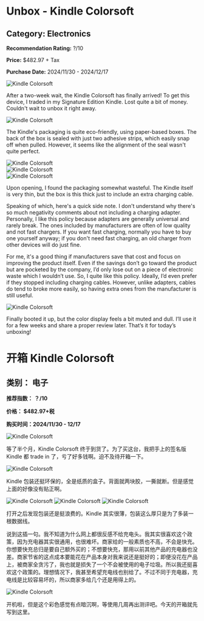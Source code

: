 # Unbox - Kindle Colorsoft

## Category: Electronics

**Recommendation Rating:** ?/10

**Price:** $482.97 + Tax

**Purchase Date:** 2024/11/30 - 2024/12/17

![Kindle Colorsoft](../../images/blog/KindleColorsoft1.jpeg)

After a two-week wait, the Kindle Colorsoft has finally arrived! To get this device, I traded in my Signature Edition Kindle. Lost quite a bit of money. Couldn't wait to unbox it right away.

![Kindle Colorsoft](../../images/blog/KindleColorsoft2.jpeg)

The Kindle's packaging is quite eco-friendly, using paper-based boxes. The back of the box is sealed with just two adhesive strips, which easily snap off when pulled. However, it seems like the alignment of the seal wasn't quite perfect.

![Kindle Colorsoft](../../images/blog/KindleColorsoft3.jpeg)  
![Kindle Colorsoft](../../images/blog/KindleColorsoft4.jpeg)  
![Kindle Colorsoft](../../images/blog/KindleColorsoft5.jpeg)

Upon opening, I found the packaging somewhat wasteful. The Kindle itself is very thin, but the box is this thick just to include an extra charging cable.

Speaking of which, here's a quick side note. I don't understand why there's so much negativity comments about not including a charging adapter. Personally, I like this policy because adapters are generally universal and rarely break. The ones included by manufacturers are often of low quality and not fast chargers. If you want fast charging, normally you have to buy one yourself anyway; if you don't need fast charging, an old charger from other devices will do just fine.

For me, it's a good thing if manufacturers save that cost and focus on improving the product itself. Even if the savings don’t go toward the product but are pocketed by the company, I’d only lose out on a piece of electronic waste which I wouldn’t use. So, I quite like this policy. Ideally, I’d even prefer if they stopped including charging cables. However, unlike adapters, cables do tend to broke more easily, so having extra ones from the manufacturer is still useful.

![Kindle Colorsoft](../../images/blog/KindleColorsoft6.jpeg)

Finally booted it up, but the color display feels a bit muted and dull. I’ll use it for a few weeks and share a proper review later. That’s it for today’s unboxing!

# 开箱 Kindle Colorsoft

## 类别： 电子

**推荐指数： ？/10**

**价格： $482.97+税**

**购买时间：2024/11/30 - 12/17**

![Kindle Colorsoft](../../images/blog/KindleColorsoft1.jpeg)

等了半个月，Kindle Colorsoft 终于到货了。为了买这台，我把手上的签名版 Kindle 都 trade in 了，亏了好多钱啊。迫不及待开箱一下。

![Kindle Colorsoft](../../images/blog/KindleColorsoft2.jpeg)

Kindle 包装还挺环保的，全是纸质的盒子。背面就两块胶，一撕就断。但是感觉上面的好像没有贴正啊。

![Kindle Colorsoft](../../images/blog/KindleColorsoft3.jpeg)
![Kindle Colorsoft](../../images/blog/KindleColorsoft4.jpeg)
![Kindle Colorsoft](../../images/blog/KindleColorsoft5.jpeg)

打开之后发现包装还是挺浪费的。Kindle 其实很薄，包装这么厚只是为了多装一根数据线。

说到这插一句。我不知道为什么网上都很反感不给充电头。我其实很喜欢这个政策，因为充电器其实很通用，也很难坏。商家给的一般素质也不高，不会是快充。你想要快充总归是要自己额外买的；不想要快充，那用以前其他产品的充电器也没差。商家节省的这点成本要能花在产品本身对我来说还是挺好的；即便没花在产品上，被商家全贪污了，我也就是损失了一个不会被使用的电子垃圾。所以我还挺喜欢这个政策的。理想情况下，我甚至希望充电线也别给了。不过不同于充电器，充电线是比较容易坏的，所以商家多给几个还是用得上的。

![Kindle Colorsoft](../../images/blog/KindleColorsoft6.jpeg)

开机啦，但是这个彩色感觉有点暗沉啊，等使用几周再出测评吧。今天的开箱就先写到这里。

